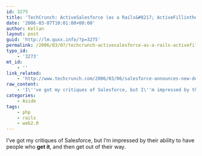 ```yaml
---
id: 3275
title: 'TechCrunch: ActiveSalesforce (as a Rails&#8217; ActiveFillintheBlank)'
date: '2006-03-07T10:01:00+00:00'
author: Kellan
layout: post
guid: 'http://lm.quxx.info/?p=3275'
permalink: /2006/03/07/techcrunch-activesalesforce-as-a-rails-activefillintheblank/
typo_id:
    - '3273'
mt_id:
    - ''
link_related:
    - 'http://www.techcrunch.com/2006/03/06/salesforce-announces-new-developer-community-and-business-mashups/'
raw_content:
    - 'I\''ve got my critiques of Salesforce, but I\''m impressed by their ability to have people who **get it**, and then get out of their way.'
categories:
    - Aside
tags:
    - php
    - rails
    - web2.0
---
```


I’ve got my critiques of Salesforce, but I’m impressed by their ability to have people who **get it**, and then get out of their way.